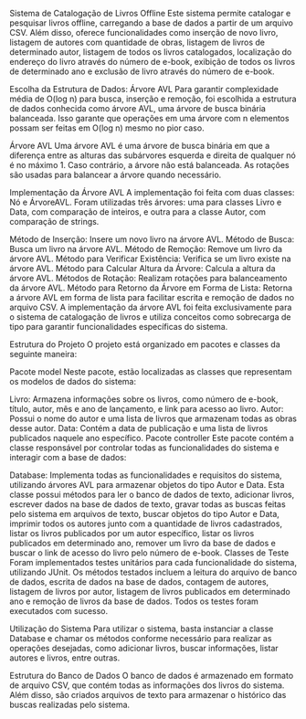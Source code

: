 Sistema de Catalogação de Livros Offline
Este sistema permite catalogar e pesquisar livros offline, carregando a base de dados a partir de um arquivo CSV. Além disso, oferece funcionalidades como inserção de novo livro, listagem de autores com quantidade de obras, listagem de livros de determinado autor, listagem de todos os livros catalogados, localização do endereço do livro através do número de e-book, exibição de todos os livros de determinado ano e exclusão de livro através do número de e-book.

Escolha da Estrutura de Dados: Árvore AVL
Para garantir complexidade média de O(log n) para busca, inserção e remoção, foi escolhida a estrutura de dados conhecida como árvore AVL, uma árvore de busca binária balanceada. Isso garante que operações em uma árvore com n elementos possam ser feitas em O(log n) mesmo no pior caso.

Árvore AVL
Uma árvore AVL é uma árvore de busca binária em que a diferença entre as alturas das subárvores esquerda e direita de qualquer nó é no máximo 1. Caso contrário, a árvore não está balanceada. As rotações são usadas para balancear a árvore quando necessário.

Implementação da Árvore AVL
A implementação foi feita com duas classes: Nó e ÁrvoreAVL. Foram utilizadas três árvores: uma para classes Livro e Data, com comparação de inteiros, e outra para a classe Autor, com comparação de strings.

Método de Inserção: Insere um novo livro na árvore AVL.
Método de Busca: Busca um livro na árvore AVL.
Método de Remoção: Remove um livro da árvore AVL.
Método para Verificar Existência: Verifica se um livro existe na árvore AVL.
Método para Calcular Altura da Árvore: Calcula a altura da árvore AVL.
Métodos de Rotação: Realizam rotações para balanceamento da árvore AVL.
Método para Retorno da Árvore em Forma de Lista: Retorna a árvore AVL em forma de lista para facilitar escrita e remoção de dados no arquivo CSV.
A implementação da árvore AVL foi feita exclusivamente para o sistema de catalogação de livros e utiliza conceitos como sobrecarga de tipo para garantir funcionalidades específicas do sistema.

Estrutura do Projeto
O projeto está organizado em pacotes e classes da seguinte maneira:

Pacote model
Neste pacote, estão localizadas as classes que representam os modelos de dados do sistema:

Livro: Armazena informações sobre os livros, como número de e-book, título, autor, mês e ano de lançamento, e link para acesso ao livro.
Autor: Possui o nome do autor e uma lista de livros que armazenam todas as obras desse autor.
Data: Contém a data de publicação e uma lista de livros publicados naquele ano específico.
Pacote controller
Este pacote contém a classe responsável por controlar todas as funcionalidades do sistema e interagir com a base de dados:

Database: Implementa todas as funcionalidades e requisitos do sistema, utilizando árvores AVL para armazenar objetos do tipo Autor e Data. Esta classe possui métodos para ler o banco de dados de texto, adicionar livros, escrever dados na base de dados de texto, gravar todas as buscas feitas pelo sistema em arquivos de texto, buscar objetos do tipo Autor e Data, imprimir todos os autores junto com a quantidade de livros cadastrados, listar os livros publicados por um autor específico, listar os livros publicados em determinado ano, remover um livro da base de dados e buscar o link de acesso do livro pelo número de e-book.
Classes de Teste
Foram implementados testes unitários para cada funcionalidade do sistema, utilizando JUnit. Os métodos testados incluem a leitura do arquivo de banco de dados, escrita de dados na base de dados, contagem de autores, listagem de livros por autor, listagem de livros publicados em determinado ano e remoção de livros da base de dados. Todos os testes foram executados com sucesso.

Utilização do Sistema
Para utilizar o sistema, basta instanciar a classe Database e chamar os métodos conforme necessário para realizar as operações desejadas, como adicionar livros, buscar informações, listar autores e livros, entre outras.

Estrutura do Banco de Dados
O banco de dados é armazenado em formato de arquivo CSV, que contém todas as informações dos livros do sistema. Além disso, são criados arquivos de texto para armazenar o histórico das buscas realizadas pelo sistema.

